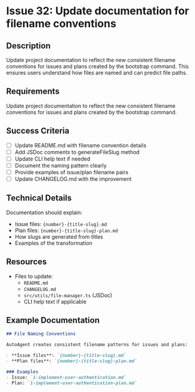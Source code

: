 # Issue 32: Update documentation for filename conventions

## Description
Update project documentation to reflect the new consistent filename conventions for issues and plans created by the bootstrap command. This ensures users understand how files are named and can predict file paths.

## Requirements
Update project documentation to reflect the new consistent filename conventions for issues and plans created by the bootstrap command.

## Success Criteria
- [ ] Update README.md with filename convention details
- [ ] Add JSDoc comments to generateFileSlug method
- [ ] Update CLI help text if needed
- [ ] Document the naming pattern clearly
- [ ] Provide examples of issue/plan filename pairs
- [ ] Update CHANGELOG.md with the improvement

## Technical Details
Documentation should explain:
- Issue files: `{number}-{title-slug}.md`
- Plan files: `{number}-{title-slug}-plan.md`
- How slugs are generated from titles
- Examples of the transformation

## Resources
- Files to update:
  - `README.md`
  - `CHANGELOG.md`
  - `src/utils/file-manager.ts` (JSDoc)
  - CLI help text if applicable

## Example Documentation
```markdown
## File Naming Conventions

AutoAgent creates consistent filename patterns for issues and plans:

- **Issue files**: `{number}-{title-slug}.md`
- **Plan files**: `{number}-{title-slug}-plan.md`

### Examples
- Issue: `1-implement-user-authentication.md`
- Plan: `1-implement-user-authentication-plan.md`
```

